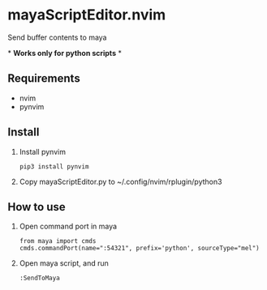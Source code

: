 # mayaScriptEditor.nvim

Send buffer contents to maya

\* **Works only for python scripts** *

## Requirements
* nvim
* pynvim

## Install

1. Install pynvim
    ```
    pip3 install pynvim
    ```

2. Copy mayaScriptEditor.py to ~/.config/nvim/rplugin/python3

## How to use

1. Open command port in maya
    ```
    from maya import cmds
    cmds.commandPort(name=":54321", prefix='python', sourceType="mel")
    ```

2. Open maya script, and run
    ```
    :SendToMaya
    ```
